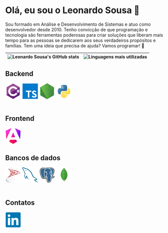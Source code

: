 # Olá, eu sou o Leonardo Sousa 👋

Sou formado em Análise e Desenvolvimento de Sistemas e atuo como desenvolvedor desde 2010. Tenho convicção de que programação e tecnologia são ferramentas poderosas para criar soluções que liberam mais tempo para as pessoas se dedicarem aos seus verdadeiros propósitos e famílias. Tem uma ideia que precisa de ajuda? Vamos programar! 🚀
<br />

 ![Leonardo Sousa's GitHub stats](https://github-readme-stats.vercel.app/api?username=leosousa&show_icons=true&theme=github_dark) | ![Linguagens mais utilizadas](https://github-readme-stats.vercel.app/api/top-langs/?username=leosousa&theme=github_dark) |
|:---:|:---:|

## Backend
<div style="display: inline_block; padding-right: 100;">
    <img alt="C#" title="C#" width="50" src="https://raw.githubusercontent.com/devicons/devicon/ca28c779441053191ff11710fe24a9e6c23690d6/icons/csharp/csharp-original.svg" />
    <img alt="TypeScript" title="TypeScript" width="50" src="https://raw.githubusercontent.com/devicons/devicon/ca28c779441053191ff11710fe24a9e6c23690d6/icons/typescript/typescript-plain.svg" />
    <img alt="NodeJs" title="NodeJs" width="50" src="https://raw.githubusercontent.com/devicons/devicon/ca28c779441053191ff11710fe24a9e6c23690d6/icons/nodejs/nodejs-original.svg" />
    <img alt="Python" title="Python" width="50" src="https://raw.githubusercontent.com/devicons/devicon/ca28c779441053191ff11710fe24a9e6c23690d6/icons/python/python-original.svg" />
</div>
<br>

## Frontend
<div style="display: inline_block; padding-right: 100;">
    <img alt="Angular" title="Angular" width="50" src="https://raw.githubusercontent.com/devicons/devicon/ca28c779441053191ff11710fe24a9e6c23690d6/icons/angular/angular-original.svg" />
</div>

## Bancos de dados
<div style="display: inline_block">
    <img alt="SQL Server" title="SQL Server" width="50" src="https://raw.githubusercontent.com/devicons/devicon/ca28c779441053191ff11710fe24a9e6c23690d6/icons/microsoftsqlserver/microsoftsqlserver-original.svg" />
    <img alt="MySql" title="MySql" width="50" src="https://raw.githubusercontent.com/devicons/devicon/ca28c779441053191ff11710fe24a9e6c23690d6/icons/mysql/mysql-original.svg" />
    <img alt="PostgreSQL" title="PostgreSQL" width="50" src="https://raw.githubusercontent.com/devicons/devicon/ca28c779441053191ff11710fe24a9e6c23690d6/icons/postgresql/postgresql-original.svg" />
    <img alt="MongoDB" title="MongoDB" width="50" src="https://raw.githubusercontent.com/devicons/devicon/ca28c779441053191ff11710fe24a9e6c23690d6/icons/mongodb/mongodb-original.svg" />
</div>
<br>

## Contatos
<div style="display: inline_block">
    <a href="https://www.linkedin.com/in/leonardo-sousa">
    <img alt="LinkedIn" title="LinkedIn" width="50" src="https://raw.githubusercontent.com/devicons/devicon/ca28c779441053191ff11710fe24a9e6c23690d6/icons/linkedin/linkedin-original.svg" />
    </a>
</div>
<br>





